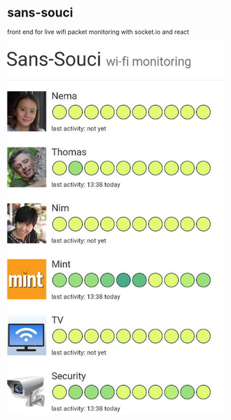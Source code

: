 # sans-souci
front end for live wifi packet monitoring with socket.io and react  

![alt text](https://github.com/th0mat/sans-souci/blob/master/screenshot.jpg "screen shot")
